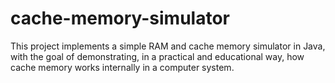 # cache-memory-simulator
This project implements a simple RAM and cache memory simulator in Java, with the goal of demonstrating, in a practical and educational way, how cache memory works internally in a computer system.
